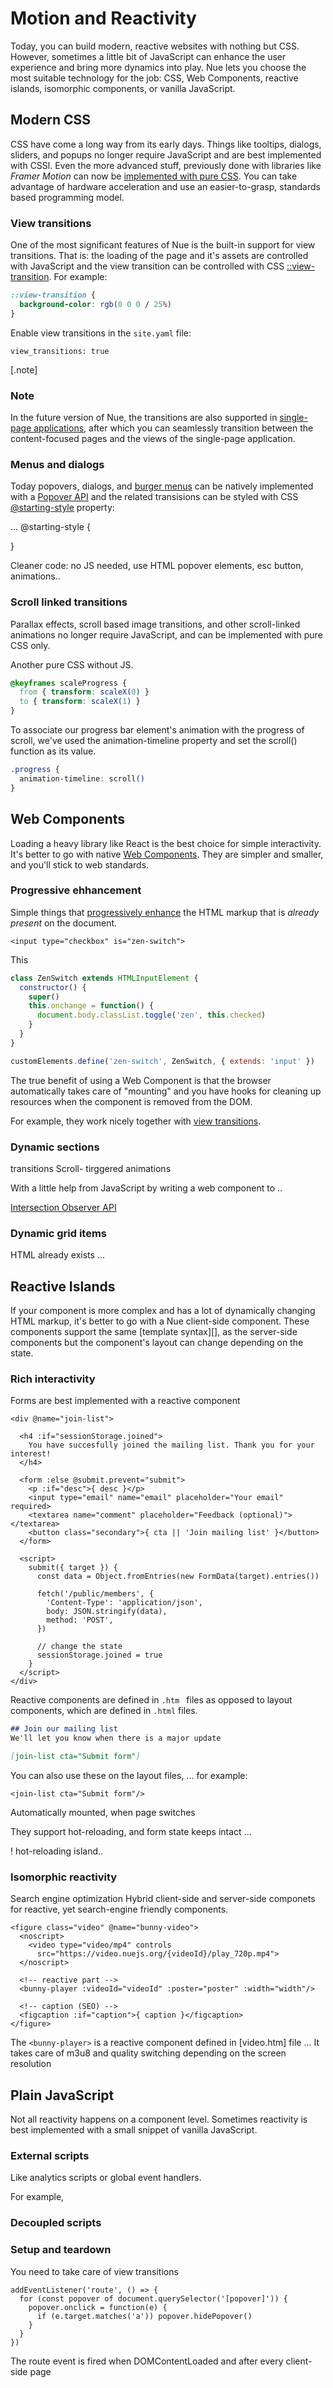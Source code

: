 

# Motion and Reactivity
Today, you can build modern, reactive websites with nothing but CSS. However, sometimes a little bit of JavaScript can enhance the user experience and bring more dynamics into play. Nue lets you choose the most suitable technology for the job: CSS, Web Components, reactive islands, isomorphic components, or vanilla JavaScript.


## Modern CSS
CSS have come a long way from its early days. Things like tooltips, dialogs, sliders, and popups no longer require JavaScript and are best implemented with CSSl. Even the more advanced stuff, previously done with libraries like *Framer Motion* can now be [implemented with pure CSS](//motion.dev/blog/do-you-still-need-framer-motion). You can take advantage of hardware acceleration and use an easier-to-grasp, standards based programming model.


### View transitions
One of the most significant features of Nue is the built-in support for view transitions. That is: the loading of the page and it's assets are controlled with JavaScript and the view transition can be controlled with CSS [::view-transition](//developer.mozilla.org/en-US/docs/Web/CSS/::view-transition). For example:

``` css
::view-transition {
  background-color: rgb(0 0 0 / 25%)
}
```

Enable view transitions in the `site.yaml` file:

```
view_transitions: true
```

[.note]
  ### Note
  In the future version of Nue, the transitions are also supported in [single-page applications](single-page-applications.html), after which you can seamlessly transition between the content-focused pages and the views of the single-page application.



### Menus and dialogs
Today popovers, dialogs, and [burger menus]() can be natively implemented with a [Popover API](//developer.mozilla.org/en-US/docs/Web/API/Popover_API) and the related transisions can be styled with CSS [@starting-style](//developer.mozilla.org/en-US/docs/Web/CSS/@starting-style) property:


...
@starting-style {

}

Cleaner code: no JS needed, use HTML popover elements, esc button, animations..




### Scroll linked transitions
Parallax effects, scroll based image transitions, and other scroll-linked animations no longer require JavaScript, and can be implemented with pure CSS only.

Another pure CSS without JS.

``` css
@keyframes scaleProgress {
  from { transform: scaleX(0) }
  to { transform: scaleX(1) }
}
```

To associate our progress bar element's animation with the progress of scroll, we've used the animation-timeline property and set the scroll() function as its value.

``` css
.progress {
  animation-timeline: scroll()
}
```



## Web Components
Loading a heavy library like React is the best choice for simple interactivity. It's better to go with native [Web Components](//developer.mozilla.org/en-US/docs/Web/API/Web_components). They are simpler and smaller, and you'll stick to web standards.


### Progressive ehhancement
Simple things that [progressively enhance](//developer.mozilla.org/en-US/docs/Glossary/Progressive_Enhancement) the HTML markup that is _already present_ on the document.


```
<input type="checkbox" is="zen-switch">
```

This

``` js
class ZenSwitch extends HTMLInputElement {
  constructor() {
    super()
    this.onchange = function() {
      document.body.classList.toggle('zen', this.checked)
    }
  }
}

customElements.define('zen-switch', ZenSwitch, { extends: 'input' })
```

The true benefit of using a Web Component is that the browser automatically takes care of "mounting" and you have hooks for cleaning up resources when the component is removed from the DOM.

For example, they work nicely together with [view transitions](motion.html#view-transitions).



### Dynamic sections
transitions
Scroll- tirggered animations

With a little help from JavaScript by writing a web component to ..

[Intersection Observer API](//developer.mozilla.org/en-US/docs/Web/API/Intersection_Observer_API)


### Dynamic grid items
HTML already exists
  ...



## Reactive Islands
If your component is more complex and has a lot of dynamically changing HTML markup, it's better to go with a Nue client-side component. These components support the same [template syntax][], as the server-side components but the component's layout can change depending on the state.



### Rich interactivity
Forms are best implemented with a reactive component

```
<div @name="join-list">

  <h4 :if="sessionStorage.joined">
    You have succesfully joined the mailing list. Thank you for your interest!
  </h4>

  <form :else @submit.prevent="submit">
    <p :if="desc">{ desc }</p>
    <input type="email" name="email" placeholder="Your email" required>
    <textarea name="comment" placeholder="Feedback (optional)"></textarea>
    <button class="secondary">{ cta || 'Join mailing list' }</button>
  </form>

  <script>
    submit({ target }) {
      const data = Object.fromEntries(new FormData(target).entries())

      fetch('/public/members', {
        'Content-Type': 'application/json',
        body: JSON.stringify(data),
        method: 'POST',
      })

      // change the state
      sessionStorage.joined = true
    }
  </script>
</div>
```

Reactive components are defined in `.htm ` files as opposed to layout components, which are defined in `.html` files.


``` md
## Join our mailing list
We'll let you know when there is a major update

[join-list cta="Submit form"]
```

You can also use these on the layout files, ... for example:

```
<join-list cta="Submit form"/>
```

Automatically mounted, when page switches

They support hot-reloading, and form state keeps intact ...


! hot-reloading island..




### Isomorphic reactivity
Search engine optimization
Hybrid client-side and server-side componets for reactive, yet search-engine friendly components.


```
<figure class="video" @name="bunny-video">
  <noscript>
    <video type="video/mp4" controls
      src="https://video.nuejs.org/{videoId}/play_720p.mp4">
  </noscript>

  <!-- reactive part -->
  <bunny-player :videoId="videoId" :poster="poster" :width="width"/>

  <!-- caption (SEO) -->
  <figcaption :if="caption">{ caption }</figcaption>
</figure>
```


The `<bunny-player>` is a reactive component defined in [video.htm] file ...
It takes care of m3u8 and quality switching depending on the screen resolution




## Plain JavaScript
Not all reactivity happens on a component level. Sometimes reactivity is best implemented with a small snippet of vanilla JavaScript.


### External scripts
Like analytics scripts or global event handlers.

For example,


### Decoupled scripts



### Setup and teardown
You need to take care of view transitions

```
addEventListener('route', () => {
  for (const popover of document.querySelector('[popover]')) {
    popover.onclick = function(e) {
      if (e.target.matches('a')) popover.hidePopover()
    }
  }
})
```

The route event is fired when DOMContentLoaded and after every client-side page



